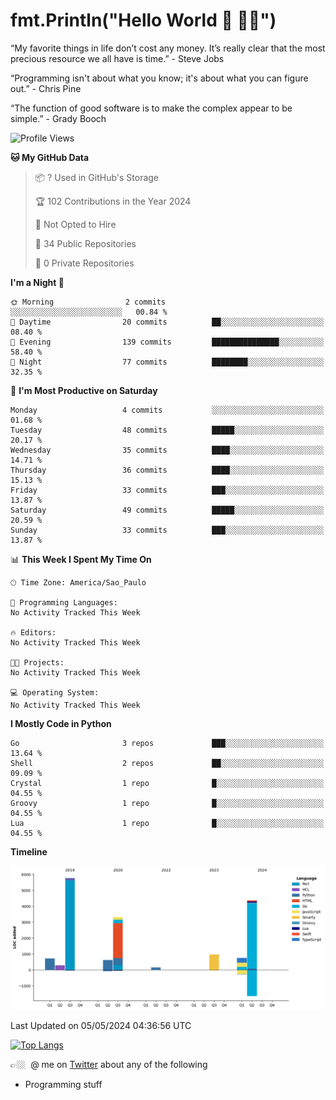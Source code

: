 # fmt.Println("Hello World 🤙 🤜🤛")

“My favorite things in life don’t cost any money. It’s really clear that the most precious resource we all have is time.” - Steve Jobs

“Programming isn't about what you know; it's about what you can figure out.” - Chris Pine

“The function of good software is to make the complex appear to be simple.” - Grady Booch

<!--START_SECTION:waka-->
![Profile Views](http://img.shields.io/badge/Profile%20Views-239-blue)

**🐱 My GitHub Data** 

> 📦 ? Used in GitHub's Storage 
 > 
> 🏆 102 Contributions in the Year 2024
 > 
> 🚫 Not Opted to Hire
 > 
> 📜 34 Public Repositories 
 > 
> 🔑 0 Private Repositories 
 > 
**I'm a Night 🦉** 

```text
🌞 Morning                2 commits           ░░░░░░░░░░░░░░░░░░░░░░░░░   00.84 % 
🌆 Daytime                20 commits          ██░░░░░░░░░░░░░░░░░░░░░░░   08.40 % 
🌃 Evening                139 commits         ███████████████░░░░░░░░░░   58.40 % 
🌙 Night                  77 commits          ████████░░░░░░░░░░░░░░░░░   32.35 % 
```
📅 **I'm Most Productive on Saturday** 

```text
Monday                   4 commits           ░░░░░░░░░░░░░░░░░░░░░░░░░   01.68 % 
Tuesday                  48 commits          █████░░░░░░░░░░░░░░░░░░░░   20.17 % 
Wednesday                35 commits          ████░░░░░░░░░░░░░░░░░░░░░   14.71 % 
Thursday                 36 commits          ████░░░░░░░░░░░░░░░░░░░░░   15.13 % 
Friday                   33 commits          ███░░░░░░░░░░░░░░░░░░░░░░   13.87 % 
Saturday                 49 commits          █████░░░░░░░░░░░░░░░░░░░░   20.59 % 
Sunday                   33 commits          ███░░░░░░░░░░░░░░░░░░░░░░   13.87 % 
```


📊 **This Week I Spent My Time On** 

```text
🕑︎ Time Zone: America/Sao_Paulo

💬 Programming Languages: 
No Activity Tracked This Week

🔥 Editors: 
No Activity Tracked This Week

🐱‍💻 Projects: 
No Activity Tracked This Week

💻 Operating System: 
No Activity Tracked This Week
```

**I Mostly Code in Python** 

```text
Go                       3 repos             ███░░░░░░░░░░░░░░░░░░░░░░   13.64 % 
Shell                    2 repos             ██░░░░░░░░░░░░░░░░░░░░░░░   09.09 % 
Crystal                  1 repo              █░░░░░░░░░░░░░░░░░░░░░░░░   04.55 % 
Groovy                   1 repo              █░░░░░░░░░░░░░░░░░░░░░░░░   04.55 % 
Lua                      1 repo              █░░░░░░░░░░░░░░░░░░░░░░░░   04.55 % 
```



**Timeline**

![Lines of Code chart](https://raw.githubusercontent.com/fabio-e-azevedo/fabio-e-azevedo/master/assets/bar_graph.png)


 Last Updated on 05/05/2024 04:36:56 UTC
<!--END_SECTION:waka-->

[![Top Langs](https://github-readme-stats.vercel.app/api/top-langs/?username=fabio-e-azevedo&layout=compact&theme=dark)](https://github.com/anuraghazra/github-readme-stats)

👉🏼&nbsp; @ me on [Twitter](https://twitter.com/fabioeazevedo) about any of the following 
- Programming stuff

